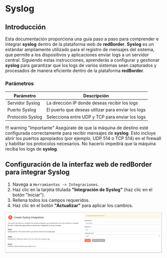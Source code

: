 # Syslog

## Introducción

Esta documentación proporciona una guía paso a paso para comprender e integrar **syslog** dentro de la plataforma web de **redBorder**. **Syslog** es un estándar ampliamente utilizado para el registro de mensajes del sistema, que permite a los dispositivos y aplicaciones enviar logs a un servidor central. Siguiendo estas instrucciones, aprenderás a configurar y gestionar **syslog** para garantizar que los logs de varios sistemas sean capturados y procesados de manera eficiente dentro de la plataforma **redBorder**.

### Parámetros

| Parámetro          | Descripción                                |
| ------------------ | ------------------------------------------ |
| Servidor Syslog    | La dirección IP donde deseas recibir los logs |
| Puerto Syslog      | El puerto que deseas utilizar para enviar los logs |
| Protocolo Syslog   | Selecciona entre UDP y TCP para enviar los logs |

!!! warning "Importante"
    Asegúrate de que la máquina de destino esté configurada correctamente para recibir mensajes de **syslog**. Esto incluye abrir los puertos apropiados (por ejemplo, UDP 514 o TCP 514) en el firewall y habilitar los protocolos necesarios. No hacerlo impedirá que la máquina reciba los logs de **syslog**.

## Configuración de la interfaz web de redBorder para integrar Syslog

1. Navega a `Herramientas -> Integraciones`.
2. Haz clic en la tarjeta titulada **"Integración de Syslog"** (haz clic en el botón "Iniciar").
3. Rellena todos los campos requeridos.
4. Haz clic en el botón **"Actualizar"** para aplicar los cambios.

![Configuración de la interfaz web de redBorder para usar Syslog](images/syslog_step_1.png)
